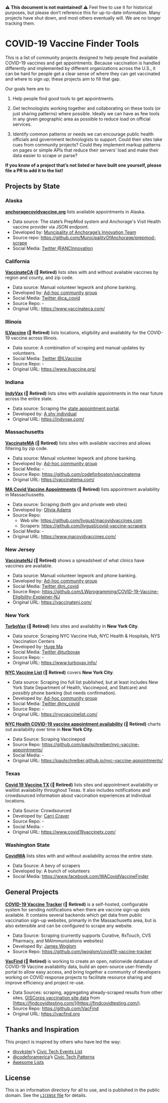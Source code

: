 **⚠️ This document is not maintained! ⚠️** Feel free to use it for historical purposes, but please don’t reference this for up-to-date information. Many projects have shut down, and most others eventually will. We are no longer tracking them.

# COVID-19 Vaccine Finder Tools

This is a list of community projects designed to help people find available COVID-19 vaccines and get appointments. Because vaccination is handled differently and implemented by different organizations across the U.S., it can be hard for people get a clear sense of where they can get vaccinated and where to sign up; these projects aim to fill that gap.

Our goals here are to:

1. Help people find good tools to get appointments.

2. Get technologists working together and collaborating on these tools (or just sharing patterns) where possible. Ideally we can have as few tools in any given geographic area as possible to reduce load on official services.

3. Identify common patterns or needs we can encourage public health officials and government technologists to support. Could their sites take cues from community projects? Could they implement markup patterns on pages or simple APIs that reduce their servers’ load and make their data easier to scrape or parse?

**If you know of a project that’s not listed or have built one yourself, please file a PR to add it to the list!**


## Projects by State

### Alaska

**[anchoragecovidvaccine.org](https://anchoragecovidvaccine.org/)** lists available appointments in Alaska.
- Data source: The state’s PrepMod system and Anchorage's Visit Health vaccine provider via JSON endpoint.
- Developed by: [Muncipality of Anchorage’s Innovation Team](https://medium.com/anchorage-i-team/about-us-574f8ac4d839)
- Source repo: https://github.com/MunicipalityOfAnchorage/prepmod-scrape
- Social Media: [Twitter @ANCInnovation](https://twitter.com/ANCInnovation)


### California

**[VaccinateCA](http://web.archive.org/web/20210721042855/https://www.vaccinateca.com/) (🚫 Retired)** lists sites with and without available vaccines by region and county, and zip code.
- Data source: Manual volunteer legwork and phone banking.
- Developed by: [Ad-hoc community group](https://www.vaccinateca.com/about-us)
- Social Media: [Twitter @ca_covid](https://twitter.com/ca_covid)
- Source Repo: -
- Original URL: https://www.vaccinateca.com/


### Illinois

**[ILVaccine](http://web.archive.org/web/20211204124817/https://www.ilvaccine.org/) (🚫 Retired)** lists locations, eligibility and availablity for the COVID-19 vaccine across Illinois.
- Data source: A combination of scraping and manual updates by volunteers.
- Social Media: [Twitter @ILVaccine](https://twitter.com/ILVaccine)
- Source Repo: -
- Original URL: https://www.ilvaccine.org/


### Indiana

**[IndyVax](http://web.archive.org/web/20211204171733/https://storage.googleapis.com/indyvax.com/index.html) (🚫 Retired)** lists sites with available appointments in the near future across the entire state.
- Data source: Scraping the [state appointment portal](https://vaccine.coronavirus.in.gov/).
- Developed by: [A shy individual](mailto:contact@indyvax.com)
- Original URL: https://indyvax.com/


### Massachusetts

**[VaccinateMA](http://web.archive.org/web/20210803034612/https://vaccinatema.com/) (🚫 Retired)** lists sites with available vaccines and allows filtering by zip code.
- Data source: Manual volunteer legwork and phone banking.
- Developed by: [Ad-hoc community group](https://vaccinatema.com/FAQ)
- Social Media: -
- Source Repo: https://github.com/codeforboston/vaccinatema
- Original URL: https://vaccinatema.com/

**[MA Covid Vaccine Appointments](http://web.archive.org/web/20211208230543/https://www.macovidvaccines.com/) (🚫 Retired)** lists appointment availability in Massachussetts.
- Data source: Scraping (both gov and private web sites)
- Developed by: [Olivia Adams](https://www.oliviaadams.dev/)
- Source Repo:
    - Web site: https://github.com/livgust/macovidvaccines.com
    - Scrapers: https://github.com/livgust/covid-vaccine-scrapers
- Social Media: -
- Original URL: https://www.macovidvaccines.com/


### New Jersey

**[VaccinateNJ](http://web.archive.org/web/20210901215103/https://vaccinatenj.com/) (🚫 Retired)** shows a spreadsheet of what clinics have vaccines are available.
- Data source: Manual volunteer legwork and phone banking.
- Developed by: [Ad-hoc community group](https://vaccinatenj.com/FAQ)
- Social Media: [Twitter @nj_covid](https://twitter.com/nj_covid)
- Source Repo: https://github.com/LWprogramming/COVID-19-Vaccine-Eligibility-Explainer-NJ
- Original URL: https://vaccinatenj.com/


### New York

**[TurboVax](http://web.archive.org/web/20211210140207/https://www.turbovax.info/) (🚫 Retired)** lists sites and availablity in **New York City**.
- Data source: Scraping NYC Vaccine Hub, NYC Health & Hospitals, NYS Vaccination Centers
- Developed by: [Huge Ma](https://hugema.com)
- Social Media: [Twitter @turbovax](https://twitter.com/turbovax)
- Source Repo: -
- Original URL: https://www.turbovax.info/

**[NYC Vaccine List](http://web.archive.org/web/20211210215540/https://nycvaccinelist.com/) (🚫 Retired)** covers **New York City**.
- Data source: Scraping (no full list published, but at least includes New York State Department of Health, Vaccinepod, and Statcare) and *possibly* phone banking (but needs confirmation).
- Developed by: [Ad-hoc community group](https://nycvaccinelist.com/about)
- Social Media: [Twitter @ny_covid](https://twitter.com/ny_covid)
- Source Repo: -
- Original URL: https://nycvaccinelist.com/

**[NYC Health COVID-19 vaccine appointment availability](http://web.archive.org/web/20221122180741/https://paulschreiber.github.io/nyc-vaccine-appointments/) (🚫 Retired)** charts out availability over time in **New York City**.
- Data Source: Scraping Vaccinepod
- Source Repo: https://github.com/paulschreiber/nyc-vaccine-appointments/
- Social Media: -
- Original URL: https://paulschreiber.github.io/nyc-vaccine-appointments/


### Texas

**[Covid 19 Vaccine TX](http://web.archive.org/web/20210303222330/https://www.covid19vaccinetx.com/) (🚫 Retired)** lists sites and appointment availability or waitlist availability throughout Texas. It also includes notifications and crowdsourced information about vaccination experiences at individual locations.
- Data Source: Crowdsourced
- Developed by: [Carri Craver](https://github.com/carricraver)
- Source Repo: -
- Social Media: -
- Original URL: https://www.covid19vaccinetx.com/


### Washington State

**[CovidWA](https://www.covidwa.com/)** lists sites with and without availability across the entire state.
- Data Source: A bevy of scrapers
- Developed by: A bunch of volunteers
- Social Media: https://www.facebook.com/WACovidVaccineFinder


## General Projects

**[COVID-19 Vaccine Tracker](http://web.archive.org/web/20221122174948/https://github.com/jwoglom/covid19-vaccine-tracker) (🚫 Retired)** is a self-hosted, configurable system for sending notifications when there are vaccine sign-up slots available. It contains several backends which get data from public vaccination sign-up websites, primarily in the Massachusetts area, but is also extensible and can be configured to scrape any website.
- Data Source: Scraping (currently supports Curative, RxTouch, CVS Pharmacy, and MAImmunizations websites)
- Developed By: [James Woglom](https://github.com/jwoglom)
- Source Repo: https://github.com/jwoglom/covid19-vaccine-tracker

**[VacFind](http://web.archive.org/web/20220128170136/https://vacfind.github.io/VacFind-site/) (🚫 Retired)** is working to create an open, nationwide database of COVID-19 Vaccine availability data, build an open-source user-friendly portal to allow easy access, and bring together a community of developers working on COVID response projects to facilitate resource sharing and improve efficiency and project re-use.
- Data Sources: scraping, aggregating already-scraped results from other sites, [GISCorps vaccination site data](https://covid-19-giscorps.hub.arcgis.com/) from [https://findcovidtesting.com/](https://findcovidtesting.com/).
- Source Repo: https://github.com/VacFind
- Original URL: https://vacfind.org


## Thanks and Inspiration

This project is inspired by others who have led the way:

- [@vykster](https://github.com/vykster)’s [Civic Tech Events List](https://github.com/compilerla/civic-tech-events)
- [@codeforamerica](https://github.com/codeforamerica)’s [Civic Tech Patterns](https://github.com/codeforamerica/civic-tech-patterns)
- [Awesome Lists](https://github.com/topics/awesome-lists)


## License

This is an information directory for all to use, and is published in the public domain. See the [`LICENSE` file](./LICENSE) for details.
